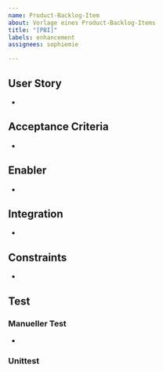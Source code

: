 ```yaml
---
name: Product-Backlog-Item
about: Vorlage eines Product-Backlog-Items
title: "[PBI]"
labels: enhancement
assignees: sophiemie

---
```


## User Story
-
## Acceptance Criteria
-
## Enabler
-
## Integration
-
## Constraints
-
## Test
### Manueller Test
-
### Unittest
